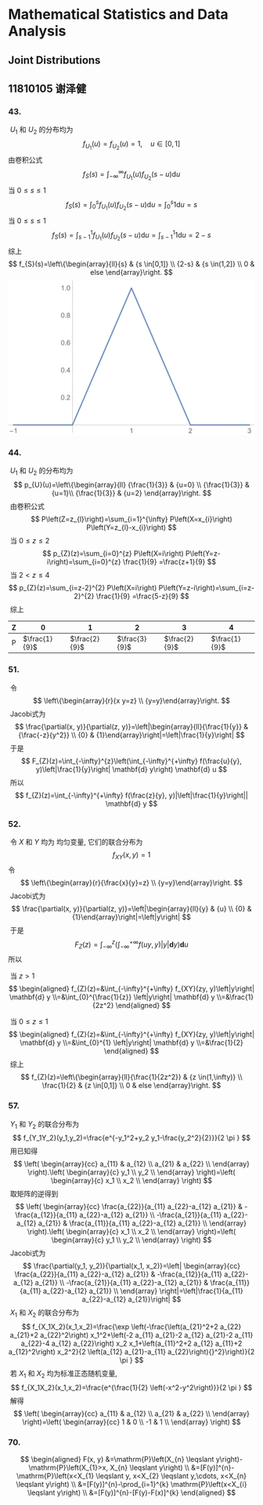 # Mathematical Statistics and Data Analysis

## Joint Distributions

## 11810105 谢泽健

### 43.

​		$U_1$  和  $U_2$ 的分布均为
$$
f_{U_{1}}(u)=f_{U_{2}}(u)=1, \quad u \in[0,1]
$$
​		由卷积公式
$$
f_{S}(s)=\int_{-\infty}^{\infty} f_{U_1}(u) f_{U_2}(s-u) \mathrm{d} u
$$
​		当 $0\le s\le1$
$$
f_{S}(s)=\int_{0}^{s} f_{U_1}(u) f_{U_2}(s-u) \mathrm{d} u=\int_{0}^{s} 1 \mathrm{d} u=s
$$
​		当 $0\le s\le1$
$$
f_{S}(s)=\int_{s-1}^{1} f_{U_1}(u) f_{U_2}(s-u) \mathrm{d} u=\int_{s-1}^{1} 1 \mathrm{d} u=2-s
$$
​		综上
$$
f_{S}(s)=\left\{\begin{array}{ll}{s} & {s \in[0,1]} \\ 
{2-s} & {s \in(1,2]}
\\ 0 & else
\end{array}\right.
$$
![c](assets/8-1.svg)

### 44.

​		$U_1$  和  $U_2$ 的分布均为
$$
p_{U}(u)=\left\{\begin{array}{ll}
{\frac{1}{3}} & {u=0} \\ 
{\frac{1}{3}} & {u=1}\\
{\frac{1}{3}} & {u=2}
\end{array}\right.
$$
​		由卷积公式
$$
P\left(Z=z_{l}\right)=\sum_{i=1}^{\infty} P\left(X=x_{i}\right) P\left(Y=z_{l}-x_{i}\right)
$$
​		当 $0\le z\le2$
$$
p_{Z}(z)=\sum_{i=0}^{z} P\left(X=i\right) P\left(Y=z-i\right)=\sum_{i=0}^{z} \frac{1}{9} =\frac{z+1}{9}
$$
​		当 $2< z\le4$
$$
p_{Z}(z)=\sum_{i=z-2}^{2} P\left(X=i\right) P\left(Y=z-i\right)=\sum_{i=z-2}^{2} \frac{1}{9} =\frac{5-z}{9}
$$
​		综上

| Z    | 0             | 1             | 2             | 3             | 4             |
| ---- | ------------- | ------------- | ------------- | ------------- | ------------- |
| P    | $\frac{1}{9}$ | $\frac{2}{9}$ | $\frac{3}{9}$ | $\frac{2}{9}$ | $\frac{1}{9}$ |

### 51.

​		令
$$
\left\{\begin{array}{r}{x  y=z} \\ {y=y}\end{array}\right.
$$
​		Jacobi式为
$$
\frac{\partial(x, y)}{\partial(z, y)}=\left|\begin{array}{ll}{\frac{1}{y}} & {\frac{-z}{y^2}} \\ {0} & {1}\end{array}\right|=\left|\frac{1}{y}\right|
$$
​		于是
$$
F_{Z}(z)=\int_{-\infty}^{z}\left(\int_{-\infty}^{+\infty} f(\frac{u}{y}, y)\left|\frac{1}{y}\right| \mathbf{d} y\right) \mathbf{d} u
$$
​		所以
$$
f_{Z}(z)=\int_{-\infty}^{+\infty} f(\frac{z}{y}, y)|\left|\frac{1}{y}\right|| \mathbf{d} y
$$

### 52.

​		令 $X$ 和 $Y$ 均为 均匀变量, 它们的联合分布为
$$
f_{XY}(x,y)=1
$$
​		令
$$
\left\{\begin{array}{r}{\frac{x}{y}=z} \\ {y=y}\end{array}\right.
$$
​		Jacobi式为
$$
\frac{\partial(x, y)}{\partial(z, y)}=\left|\begin{array}{ll}{y} & {u} \\ {0} & {1}\end{array}\right|=\left|y\right|
$$
​		于是
$$
F_{Z}(z)=\int_{-\infty}^{z}\left(\int_{-\infty}^{+\infty} f(u y, y)\left|y\right| \mathbf{d} y\right) \mathbf{d} u
$$
​		所以

​		当 $z>1$
$$
\begin{aligned}
f_{Z}(z)=&\int_{-\infty}^{+\infty} f_{XY}(zy, y)\left|y\right| \mathbf{d} y
\\=&\int_{0}^{\frac{1}{z}} \left|y\right| \mathbf{d} y
\\=&\frac{1}{2z^2}
\end{aligned}
$$

​		当 $0\le z\le1$
$$
\begin{aligned}
f_{Z}(z)=&\int_{-\infty}^{+\infty} f_{XY}(zy, y)\left|y\right| \mathbf{d} y
\\=&\int_{0}^{1} \left|y\right| \mathbf{d} y
\\=&\frac{1}{2}
\end{aligned}
$$
​		综上
$$
f_{Z}(z)=\left\{\begin{array}{ll}{\frac{1}{2z^2}} & {z \in(1,\infty)} \\ 
\frac{1}{2} & {z \in[0,1]}
\\ 0 & else
\end{array}\right.
$$

### 57.

​		$Y_1$ 和 $Y_2$ 的联合分布为
$$
f_{Y_1Y_2}(y_1,y_2)=\frac{e^{-y_1^2+y_2 y_1-\frac{y_2^2}{2}}}{2 \pi }
$$
​		用已知得
$$
\left(
\begin{array}{cc}
 a_{11} & a_{12} \\
 a_{21} & a_{22} \\
\end{array}
\right).\left(
\begin{array}{c}
 y_1 \\
 y_2 \\
\end{array}
\right)=\left(
\begin{array}{c}
 x_1 \\
 x_2 \\
\end{array}
\right)
$$
​		取矩阵的逆得到
$$
\left(
\begin{array}{cc}
 \frac{a_{22}}{a_{11} a_{22}-a_{12} a_{21}} & -\frac{a_{12}}{a_{11} a_{22}-a_{12} a_{21}} \\
 -\frac{a_{21}}{a_{11} a_{22}-a_{12} a_{21}} & \frac{a_{11}}{a_{11} a_{22}-a_{12} a_{21}} \\
\end{array}
\right).\left(
\begin{array}{c}
 x_1 \\
 x_2 \\
\end{array}
\right)=\left(
\begin{array}{c}
 y_1 \\
 y_2 \\
\end{array}
\right)
$$
​		Jacobi式为
$$
\frac{\partial(y_1, y_2)}{\partial(x_1, x_2)}=\left|
\begin{array}{cc}
 \frac{a_{22}}{a_{11} a_{22}-a_{12} a_{21}} & -\frac{a_{12}}{a_{11} a_{22}-a_{12} a_{21}} \\
 -\frac{a_{21}}{a_{11} a_{22}-a_{12} a_{21}} & \frac{a_{11}}{a_{11} a_{22}-a_{12} a_{21}} \\
\end{array}
\right|=\left|\frac{1}{a_{11} a_{22}-a_{12} a_{21}}\right|
$$
​		$X_1$ 和 $X_2$ 的联合分布为
$$
f_{X_1X_2}(x_1,x_2)=\frac{\exp \left(-\frac{\left(a_{21}^2+2 a_{22} a_{21}+2 a_{22}^2\right) x_1^2+\left(-2 a_{11} a_{21}-2 a_{12} a_{21}-2 a_{11} a_{22}-4 a_{12} a_{22}\right) x_2 x_1+\left(a_{11}^2+2 a_{12} a_{11}+2 a_{12}^2\right) x_2^2}{2 \left(a_{12} a_{21}-a_{11} a_{22}\right){}^2}\right)}{2 \pi }
$$
​		若 $X_1$ 和 $X_2$ 均为标准正态随机变量, 
$$
f_{X_1X_2}(x_1,x_2)=\frac{e^{\frac{1}{2} \left(-x^2-y^2\right)}}{2 \pi }
$$
​		解得
$$
\left(
\begin{array}{cc}
 a_{11} & a_{12} \\
 a_{21} & a_{22} \\
\end{array}
\right)=\left(
\begin{array}{cc}
 1 & 0 \\
 -1 & 1 \\
\end{array}
\right)
$$

### 70.

$$
\begin{aligned} F(x, y) &=\mathrm{P}\left(X_{n} \leqslant y\right)-\mathrm{P}\left(X_{1}>x, X_{n} \leqslant y\right) \\ &=[F(y)]^{n}-\mathrm{P}\left(x<X_{1} \leqslant y, x<X_{2} \leqslant y,\cdots, x<X_{n} \leqslant y\right) \\ &=[F(y)]^{n}-\prod_{i=1}^{k} \mathrm{P}\left(x<X_{i} \leqslant y\right) \\ &=[F(y)]^{n}-[F(y)-F(x)]^{k} \end{aligned}
$$

​		